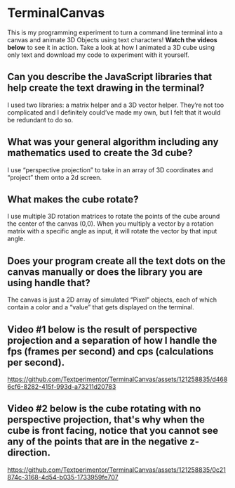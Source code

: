 # TerminalCanvas
This is my programming experiment to turn a command line terminal into a canvas and animate 3D Objects using text characters!  **Watch the videos below** to see it in action.
Take a look at how I animated a 3D cube using only text and download my code to experiment with it yourself.

## Can you describe the JavaScript libraries that help create the text drawing in the terminal?
I used two libraries: a matrix helper and a 3D vector helper. They’re not too complicated and I definitely could’ve made my own, but I felt that it would be redundant to do so.

## What was your general algorithm including any mathematics used to create the 3d cube?
I use “perspective projection” to take in an array of 3D coordinates and “project” them onto a 2d screen.

## What makes the cube rotate?
I use multiple 3D rotation matrices to rotate the points of the cube around the center of the canvas (0,0). When you multiply a vector by a rotation matrix with a specific angle as input, it will rotate the vector by that input angle.

## Does your program create all the text dots on the canvas manually or does the library you are using handle that?
The canvas is just a 2D array of simulated “Pixel” objects, each of which contain a color and a “value” that gets displayed on the terminal.

## Video #1 below is the result of perspective projection and a separation of how I handle the fps (frames per second) and cps (calculations per second).
https://github.com/Textperimentor/TerminalCanvas/assets/121258835/d4686cf6-8282-415f-993d-a73211d20783

## Video #2 below is the cube rotating with no perspective projection, that's why when the cube is front facing, notice that you cannot see any of the points that are in the negative z-direction. 
https://github.com/Textperimentor/TerminalCanvas/assets/121258835/0c21874c-3168-4d54-b035-1733959fe707

